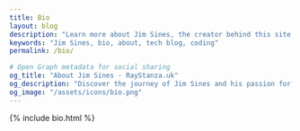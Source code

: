 ```yaml
---
title: Bio
layout: blog
description: "Learn more about Jim Sines, the creator behind this site."
keywords: "Jim Sines, bio, about, tech blog, coding"
permalink: /bio/

# Open Graph metadata for social sharing
og_title: "About Jim Sines - RayStanza.uk"
og_description: "Discover the journey of Jim Sines and his passion for web development."
og_image: "/assets/icons/bio.png"
---
```


{% include bio.html %}
